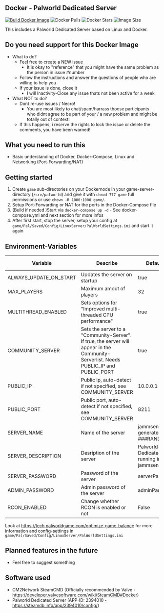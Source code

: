 ## Docker - Palworld Dedicated Server

[![Build Docker Image](https://github.com/jammsen/docker-palworld-dedicated-server/actions/workflows/docker-build-and-push.yml/badge.svg)](https://github.com/jammsen/docker-palworld-dedicated-server/actions/workflows/docker-build-and-push.yml)
![Docker Pulls](https://img.shields.io/docker/pulls/jammsen/palworld-dedicated-server)
![Docker Stars](https://img.shields.io/docker/stars/jammsen/palworld-dedicated-server)
![Image Size](https://img.shields.io/docker/image-size/jammsen/palworld-dedicated-server/latest)

This includes a Palworld Dedicated Server based on Linux and Docker.

## Do you need support for this Docker Image

- What to do?
  - Feel free to create a NEW issue
    - It is okay to "reference" that you might have the same problem as the person in issue #number
  - Follow the instructions and answer the questions of people who are willing to help you
  - If your issue is done, close it
    - I will Inactivity-Close any issue thats not been active for a week
- What NOT to do?
  - Dont re-use issues / Necro!
    - You are most likely to chat/spam/harrass thoose participants who didnt agree to be part of your / a new problem and might be totally out of context!
  - If this happens, i reserve the rights to lock the issue or delete the comments, you have been warned!

## What you need to run this

- Basic understanding of Docker, Docker-Compose, Linux and Networking (Port-Forwarding/NAT)

## Getting started

1. Create `game` sub-directories on your Dockernode in your game-server-directory (`/srv/palworld`) and give it with `chmod 777 game` full permissions or use `chown -R 1000:1000 game/`.
2. Setup Port-Forwarding or NAT for the ports in the Docker-Compose file
3. (Build if needed )Start via `docker-compose up -d` - See docker-compose.yml and next section for more infos
4. After first start, stop the server, setup your config at `game/Pal/Saved/Config/LinuxServer/PalWorldSettings.ini` and start it again

## Environment-Variables
| Variable               | Describe                                                                                                                              | Default Value                                          | Allowed Value |
| ---------------------- | ------------------------------------------------------------------------------------------------------------------------------------- | ------------------------------------------------------ | ------------- |
| ALWAYS_UPDATE_ON_START | Updates the server on startup                                                                                                         | true                                                   | false/true    |
| MAX_PLAYERS            | Maximum amout of players                                                                                                              | 32                                                     | 1-32          |
| MULTITHREAD_ENABLED    | Sets options for "Improved multi-threaded CPU performance"                                                                            | true                                                   | false/true    |
| COMMUNITY_SERVER       | Sets the server to a "Community-Server". If true, the server will appear in the Community-Serverlist. Needs PUBLIC_IP and PUBLIC_PORT | true                                                   | false/true    |
| PUBLIC_IP              | Public ip, auto-detect if not specified, see COMMUNITY_SERVER                                                                         | 10.0.0.1                                               | ip address    |
| PUBLIC_PORT            | Public port, auto-detect if not specified, see COMMUNITY_SERVER                                                                       | 8211                                                   | 1024-65535    |
| SERVER_NAME            | Name of the server                                                                                                                    | jammsen-docker-generated-###RANDOM###                  | string        |
| SERVER_DESCRIPTION     | Desription of the server                                                                                                              | Palworld-Dedicated-Server running in Docker by jammsen | string        |
| SERVER_PASSWORD        | Password of the server                                                                                                                | serverPasswordHere                                     | string        |
| ADMIN_PASSWORD         | Admin password of the server                                                                                                          | adminPasswordHere                                      | string        |
| RCON_ENABLED         | Change whether RCON is enabled or not                                                                                                           | False                                      | False/True        |

Look at https://tech.palworldgame.com/optimize-game-balance for more information and config-settings in `game/Pal/Saved/Config/LinuxServer/PalWorldSettings.ini`

## Planned features in the future

- Feel free to suggest something

## Software used

- CM2Network SteamCMD (Officially recommended by Valve - https://developer.valvesoftware.com/wiki/SteamCMD#Docker) 
- Palworld Dedicated Server (APP-ID: 2394010 - https://steamdb.info/app/2394010/config/)
